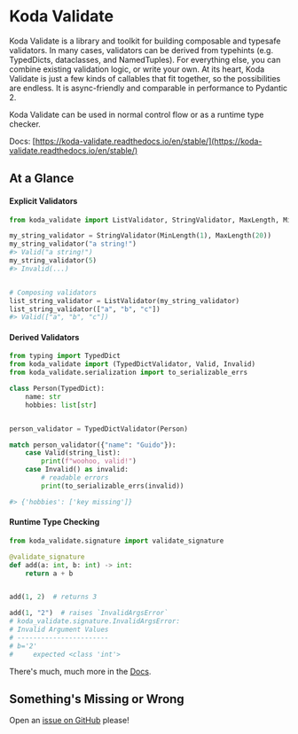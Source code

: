 # Koda Validate

Koda Validate is a library and toolkit for building composable and typesafe validators. In many cases,
validators can be derived from typehints (e.g. TypedDicts, dataclasses, and NamedTuples). For everything else, you can 
combine existing validation logic, or write your own. At its heart, Koda Validate is just a few kinds of
callables that fit together, so the possibilities are endless. It is async-friendly and comparable in performance to Pydantic 2.

Koda Validate can be used in normal control flow or as a runtime type checker.

Docs: [https://koda-validate.readthedocs.io/en/stable/](https://koda-validate.readthedocs.io/en/stable/)

## At a Glance

#### Explicit Validators

```python
from koda_validate import ListValidator, StringValidator, MaxLength, MinLength

my_string_validator = StringValidator(MinLength(1), MaxLength(20))
my_string_validator("a string!")
#> Valid("a string!")
my_string_validator(5)
#> Invalid(...)


# Composing validators
list_string_validator = ListValidator(my_string_validator)
list_string_validator(["a", "b", "c"])
#> Valid(["a", "b", "c"])
```

#### Derived Validators

```python
from typing import TypedDict
from koda_validate import (TypedDictValidator, Valid, Invalid)
from koda_validate.serialization import to_serializable_errs

class Person(TypedDict):
    name: str
    hobbies: list[str]


person_validator = TypedDictValidator(Person)

match person_validator({"name": "Guido"}):
    case Valid(string_list):
        print(f"woohoo, valid!")
    case Invalid() as invalid:
        # readable errors
        print(to_serializable_errs(invalid))

#> {'hobbies': ['key missing']}
```

#### Runtime Type Checking

```python
from koda_validate.signature import validate_signature

@validate_signature
def add(a: int, b: int) -> int:
    return a + b


add(1, 2)  # returns 3

add(1, "2")  # raises `InvalidArgsError`
# koda_validate.signature.InvalidArgsError:
# Invalid Argument Values
# -----------------------
# b='2'
#     expected <class 'int'>
```

There's much, much more in the [Docs](https://koda-validate.readthedocs.io/en/stable/).


## Something's Missing or Wrong 
Open an [issue on GitHub](https://github.com/keithasaurus/koda-validate/issues) please!
